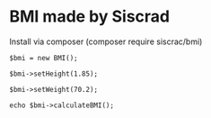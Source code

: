 # BMI made by Siscrad


Install via composer (composer require siscrac/bmi)

`$bmi = new BMI();`

`$bmi->setHeight(1.85);` 

`$bmi->setWeight(70.2);`
 
`echo $bmi->calculateBMI();` 
